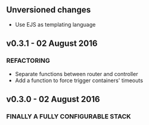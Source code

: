 ## Unversioned changes

 - Use EJS as templating language

## v0.3.1 - 02 August 2016
### REFACTORING

 - Separate functions between router and controller
 - Add a function to force trigger containers' timeouts

## v0.3.0 - 02 August 2016
### FINALLY A FULLY CONFIGURABLE STACK
